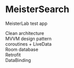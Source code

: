 # MeisterSearch
MeisterLab test app

Clean architecture<br />
MVVM design pattern<br />
coroutines + LiveData<br />
Room database<br />
Retrofit<br />
DataBinding<br />
